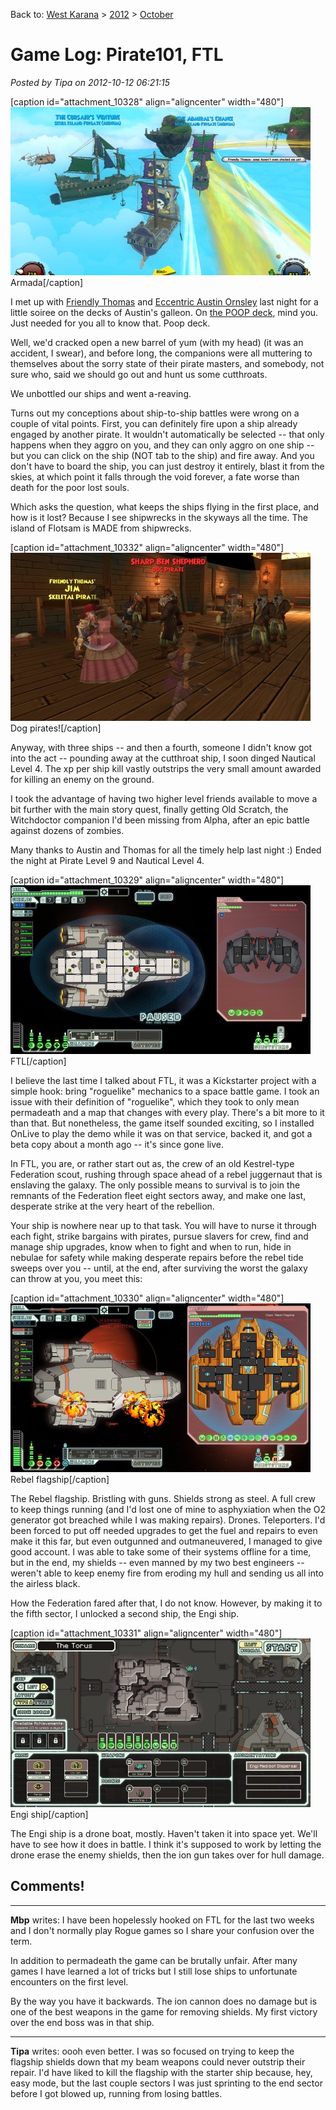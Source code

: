 Back to: [West Karana](/posts/westkarana.md) > [2012](/posts/2012/westkarana.md) > [October](./westkarana.md)
# Game Log: Pirate101, FTL

*Posted by Tipa on 2012-10-12 06:21:15*

[caption id="attachment\_10328" align="aligncenter" width="480"][![](../../../uploads/2012/10/Pirate-2012-10-11-21-04-39-43-480x269.jpg "Armada")](../../../uploads/2012/10/Pirate-2012-10-11-21-04-39-43.jpg) Armada[/caption]

I met up with [Friendly Thomas](http://thefriendlynecromancer.blogspot.com/) and [Eccentric Austin Ornsley](http://throughtheeyesofasorcerer.blogspot.com/) last night for a little soiree on the decks of Austin's galleon. On [the POOP deck](http://en.wikipedia.org/wiki/Poop_deck), mind you. Just needed for you all to know that. Poop deck.

Well, we'd cracked open a new barrel of yum (with my head) (it was an accident, I swear), and before long, the companions were all muttering to themselves about the sorry state of their pirate masters, and somebody, not sure who, said we should go out and hunt us some cutthroats.

We unbottled our ships and went a-reaving. 

Turns out my conceptions about ship-to-ship battles were wrong on a couple of vital points. First, you can definitely fire upon a ship already engaged by another pirate. It wouldn't automatically be selected -- that only happens when they aggro on you, and they can only aggro on one ship -- but you can click on the ship (NOT tab to the ship) and fire away. And you don't have to board the ship, you can just destroy it entirely, blast it from the skies, at which point it falls through the void forever, a fate worse than death for the poor lost souls.

Which asks the question, what keeps the ships flying in the first place, and how is it lost? Because I see shipwrecks in the skyways all the time. The island of Flotsam is MADE from shipwrecks.

[caption id="attachment\_10332" align="aligncenter" width="480"][![](../../../uploads/2012/10/Pirate-2012-10-11-21-25-43-21-480x269.jpg "Dog pirates!")](../../../uploads/2012/10/Pirate-2012-10-11-21-25-43-21.jpg) Dog pirates![/caption]

Anyway, with three ships -- and then a fourth, someone I didn't know got into the act -- pounding away at the cutthroat ship, I soon dinged Nautical Level 4. The xp per ship kill vastly outstrips the very small amount awarded for killing an enemy on the ground.

I took the advantage of having two higher level friends available to move a bit further with the main story quest, finally getting Old Scratch, the Witchdoctor companion I'd been missing from Alpha, after an epic battle against dozens of zombies.

Many thanks to Austin and Thomas for all the timely help last night :) Ended the night at Pirate Level 9 and Nautical Level 4.

[caption id="attachment\_10329" align="aligncenter" width="480"][![](../../../uploads/2012/10/FTLGame-2012-10-11-23-05-38-48-480x270.jpg "FTL")](../../../uploads/2012/10/FTLGame-2012-10-11-23-05-38-48.jpg) FTL[/caption]

I believe the last time I talked about FTL, it was a Kickstarter project with a simple hook: bring "roguelike" mechanics to a space battle game. I took an issue with their definition of "roguelike", which they took to only mean permadeath and a map that changes with every play. There's a bit more to it than that. But nonetheless, the game itself sounded exciting, so I installed OnLive to play the demo while it was on that service, backed it, and got a beta copy about a month ago -- it's since gone live.

In FTL, you are, or rather start out as, the crew of an old Kestrel-type Federation scout, rushing through space ahead of a rebel juggernaut that is enslaving the galaxy. The only possible means to survival is to join the remnants of the Federation fleet eight sectors away, and make one last, desperate strike at the very heart of the rebellion.

Your ship is nowhere near up to that task. You will have to nurse it through each fight, strike bargains with pirates, pursue slavers for crew, find and manage ship upgrades, know when to fight and when to run, hide in nebulae for safety while making desperate repairs before the rebel tide sweeps over you -- until, at the end, after surviving the worst the galaxy can throw at you, you meet this:

[caption id="attachment\_10330" align="aligncenter" width="480"][![](../../../uploads/2012/10/FTLGame-2012-10-12-00-21-25-07-480x270.jpg "Rebel flagship")](../../../uploads/2012/10/FTLGame-2012-10-12-00-21-25-07.jpg) Rebel flagship[/caption]

The Rebel flagship. Bristling with guns. Shields strong as steel. A full crew to keep things running (and I'd lost one of mine to asphyxiation when the O2 generator got breached while I was making repairs). Drones. Teleporters. I'd been forced to put off needed upgrades to get the fuel and repairs to even make it this far, but even outgunned and outmaneuvered, I managed to give good account. I was able to take some of their systems offline for a time, but in the end, my shields -- even manned by my two best engineers -- weren't able to keep enemy fire from eroding my hull and sending us all into the airless black.

How the Federation fared after that, I do not know. However, by making it to the fifth sector, I unlocked a second ship, the Engi ship.

[caption id="attachment\_10331" align="aligncenter" width="480"][![](../../../uploads/2012/10/FTLGame-2012-10-12-00-21-58-95-480x270.jpg "Engi ship")](../../../uploads/2012/10/FTLGame-2012-10-12-00-21-58-95.jpg) Engi ship[/caption]

The Engi ship is a drone boat, mostly. Haven't taken it into space yet. We'll have to see how it does in battle. I think it's supposed to work by letting the drone erase the enemy shields, then the ion gun takes over for hull damage.

## Comments!

---

**Mbp** writes: I have been hopelessly hooked on FTL for the last two weeks and I don't normally play Rogue games so I share your confusion over the term.

In addition to permadeath the game can be brutally unfair. After many games I have learned a lot of tricks but I still lose ships to unfortunate encounters on the first level.

By the way you have it backwards. The ion cannon does no damage but is one of the best weapons in the game for removing shields. My first victory over the end boss was in that ship.

---

**Tipa** writes: oooh even better. I was so focused on trying to keep the flagship shields down that my beam weapons could never outstrip their repair. I'd have liked to kill the flagship with the starter ship because, hey, easy mode, but the last couple sectors I was just sprinting to the end sector before I got blowed up, running from losing battles.

